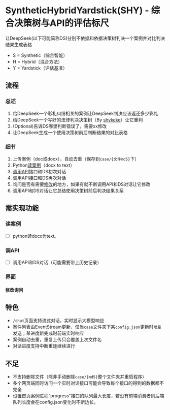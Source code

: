 <!--
 * @Author: LetMeFly
 * @Date: 2025-02-06 08:59:49
 * @LastEditors: LetMeFly.xyz
 * @LastEditTime: 2025-02-12 11:06:21
-->
# SyntheticHybridYardstick(SHY) - 综合决策树与API的评估标尺

让DeepSeek(以下可能简称DS)分别不依据和依据决策树判决一个案例并对比判决结果生成表格

+ S = Synthetic（综合智能）
+ H = Hybrid（混合方法）
+ Y = Yardstick（评估基准）

## 流程

### 总述

1. 给DeepSeek一个彩礼纠纷相关的案例让DeepSeek判决应该返还多少彩礼
1. 给DeepSeek一个写好的法律判决决策树（By [shykeke](https://web.letmefly.xyz/He0/shykeke/)）让它重判
1. (Optional)告诉DS哪里判断错误了，需要xx修改
1. 让DeepSeek生成一个使用决策树前后判断结果的对比表格

### 细节

1. 上传案例（doc或docx），自动去重（保存到`case/{文件md5}`下）
1. Python[读案例](#读案例)（docx to text）
2. [调用API](#调api)接口和DS初次对话
3. 调用API接口和DS再次对话
4. 询问是否有需要[修改]()的地方，如果有就不断调用API和DS对话让它修改
5. 调用API和DS对话让它总结使用决策树前后判决结果关系

## 需实现功能

### 读案例

- [ ] python读docx为text。

### 调API

- [ ] 调用API和DS对话（可能需要带上历史记录）

### 界面

#### 修改询问

## 特色

+ `/chat`页面支持流式对话，实时显示大模型响应
+ 案件列表由EventStream更新，仅当`case`文件夹下某`config.json`更新时`增量`发送；某进度新完成时前端实时响应
+ 案例自动去重，重复上传只会覆盖上次文件名
+ 对话进度支持中断重连继续进行

## 不足

+ 不支持删除文件（除非手动删除`case/{md5}`整个文件夹并重启程序）
+ 多个网页端同时访问一个实时对话接口可能会导致每个接口的得到的数据都不完全
+ 设置首页案例进程“progress”接口的队列最大长度，若没有前端消费者则后端队列长度会在config.json变化时不断边长。
